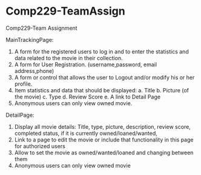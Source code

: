 # Comp229-TeamAssign
Comp229-Team Assignment

MainTrackingPage:

  1.	A form for the registered users to log in and to enter the statistics and data related to the movie in their collection.
  2.	A form for User Registration. (username,password, email address,phone)
  3.	A form or control that allows the user to Logout and/or modify his or her profile.
  4.	Item statistics and data that should be displayed:
    a.	Title
    b.	Picture (of the movie)
    c.	Type
    d.	Review Score
    e.	A link to Detail Page
  5.	Anonymous users can only view owned movie.
  
DetailPage:
  
  1.	Display all movie details: Title, type, picture, description, review score, completed status, if it is currently owned/loaned/wanted,
  2.	Link to a page to edit the movie or include that functionality in this page for authorized users
  3.	Allow to set the movie as owned/wanted/loaned and changing between them
  4.	Anonymous users can only view owned movie
